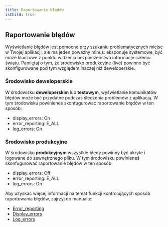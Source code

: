 ```yaml
---
title: Raportowanie błędów
isChild: true
---
```


## Raportowanie błędów

Wyświetlanie błędów jest pomocne przy szukaniu problematycznych miejsc w Twojej aplikacji, ale ma jeden poważny minus:
eksponuje systemowe, być może kluczowe z punktu widzenia bezpieczeństwa informacje całemu światu. Pamiętaj o tym, że
środowisko produkcyjne (live) powinno być skonfigurowane pod tym względem inaczej niż deweloperskie. 

### Środowisko deweloperskie

W środowisku <strong>deweloperskim</strong> lub <strong>testowym</strong>, wyświetlanie komunikatów błędów może być
przydatne podczas śledzenia problemów z aplikacją. W tym środowisku powinieneś skonfugurować raportowanie błędów w ten
sposób: 

- display_errors: On
- error_reporting: E_ALL
- log_errors: On

### Środowisko produkcyjne

W środowisku <strong>produkcyjnym</strong> wszystkie błędy powinny być ukryte i logowane do zewnętrznego pliku. W tym
środowisku powinieneś skonfugurować raportowanie błędów w ten sposób: 

- display_errors: Off
- error_reporting: E_ALL
- log_errors: On

Aby uzyskać więcej informacji na temat funkcji kontrolujących sposób raportowania błędów, zajrzyj do manuala::

* [Error_reporting](http://www.php.net/manual/pl/errorfunc.configuration.php#ini.error-reporting)
* [Display_errors](http://www.php.net/manual/pl/errorfunc.configuration.php#ini.display-errors)
* [Log_errors](http://www.php.net/manual/pl/errorfunc.configuration.php#ini.log-errors)